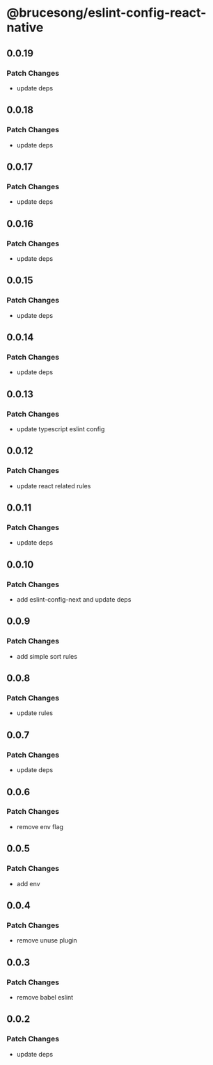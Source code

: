 # @brucesong/eslint-config-react-native

## 0.0.19

### Patch Changes

- update deps

## 0.0.18

### Patch Changes

- update deps

## 0.0.17

### Patch Changes

- update deps

## 0.0.16

### Patch Changes

- update deps

## 0.0.15

### Patch Changes

- update deps

## 0.0.14

### Patch Changes

- update deps

## 0.0.13

### Patch Changes

- update typescript eslint config

## 0.0.12

### Patch Changes

- update react related rules

## 0.0.11

### Patch Changes

- update deps

## 0.0.10

### Patch Changes

- add eslint-config-next and update deps

## 0.0.9

### Patch Changes

- add simple sort rules

## 0.0.8

### Patch Changes

- update rules

## 0.0.7

### Patch Changes

- update deps

## 0.0.6

### Patch Changes

- remove env flag

## 0.0.5

### Patch Changes

- add env

## 0.0.4

### Patch Changes

- remove unuse plugin

## 0.0.3

### Patch Changes

- remove babel eslint

## 0.0.2

### Patch Changes

- update deps

